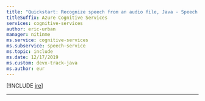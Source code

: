 ```yaml
---
title: "Quickstart: Recognize speech from an audio file, Java - Speech service"
titleSuffix: Azure Cognitive Services
services: cognitive-services
author: eric-urban
manager: nitinme
ms.service: cognitive-services
ms.subservice: speech-service
ms.topic: include
ms.date: 12/17/2019
ms.custom: devx-track-java
ms.author: eur
---
```


[!INCLUDE [jre](./jre.md)]

* * *
